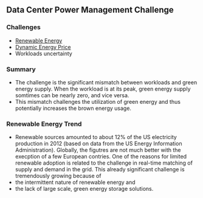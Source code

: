 ## Data Center Power Management Challenge


### Challenges
- [Renewable Energy](./greenEnergy.md)
- [Dynamic Energy Price](./energyPrice.md)
- Workloads uncertainty

### Summary
- The challenge is the significant mismatch between workloads and green energy supply. When the workload is at its peak, green energy supply somtimes can be nearly zero, and vice versa. 
- This mismatch challenges the utilization of green energy and thus potentially increases the brown energy usage.

### Renewable Energy Trend
- Renewable sources amounted to about 12% of the US electricity production in 2012 (based on data from the US Energy Information Administration). Globally, the figutres are not much better with the execption of a few European contries. One of the reasons for limited renewable adoption is related to the challenge in real-time matching of supply and demand in the grid. This already significant challenge is tremendously growing because of 
- the intermittent nature of renewable energy and
- the lack of large scale, green energy storage solutions. 
